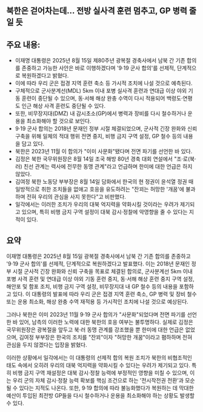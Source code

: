 ## 북한은 걷어차는데… 전방 실사격 훈련 멈추고, GP 병력 줄일 듯

## 주요 내용:
*   이재명 대통령은 2025년 8월 15일 제80주년 광복절 경축사에서 남북 간 기존 합의를 존중하고 가능한 사안은 바로 이행하겠다며 '9·19 군사 합의'를 선제적, 단계적으로 복원하겠다고 밝혔다.
*   이에 따라 우리 군은 접경 지역 훈련 축소 등 가시적 조치에 나설 것으로 예측된다.
*   구체적으로 군사분계선(MDL) 5km 이내 포병 실사격 훈련과 연대급 이상 야외 기동 훈련이 중단될 수 있으며, 동·서해 해상 완충 수역이 다시 적용되어 백령도·연평도 인근 해상 사격 훈련도 중단될 수 있다.
*   또한, 비무장지대(DMZ) 내 감시초소(GP)에서 병력과 장비를 다시 철수하거나 운용을 최소화해야 할 것으로 보인다.
*   9·19 군사 합의는 2018년 문재인 정부 시절 체결되었으며, 군사적 긴장 완화와 신뢰 구축을 위해 일체의 적대 행위 전면 중지, 비행 금지 구역 설정, GP 철수 등의 내용을 담고 있다.
*   북한은 2023년 11월 이 합의가 "이미 사문화"됐다며 전면 파기를 선언한 바 있다.
*   김정은 북한 국무위원장은 8월 14일 조국 해방 80년 경축 대회 연설에서 "조·로(북·러) 친선 관계는 력사에 전무한 동맹 관계"라고 언급하며 한미에 대한 언급은 하지 않았다.
*   김여정 북한 노동당 부부장은 8월 14일 담화에서 한국의 현 정권이 윤석열 정권 때 일방적으로 취한 조치들을 없애고 호응을 유도하려는 "잔꾀는 허망한 '개꿈'에 불과하며 전혀 우리의 관심을 사지 못한다"고 비판했다.
*   일각에서는 이러한 조치가 우리의 대북 억지력을 약화시킬 것이라는 우려가 제기되고 있으며, 특히 비행 금지 구역 설정이 대북 감시·정찰에 악영향을 줄 수 있다는 지적이 있다.

## 요약
이재명 대통령은 2025년 8월 15일 광복절 경축사에서 남북 간 기존 합의를 존중하고 '9·19 군사 합의'를 선제적, 단계적으로 복원하겠다고 발표했다. 이는 2018년 문재인 정부 시절 군사적 긴장 완화와 신뢰 구축을 목표로 체결된 합의로, 군사분계선 5km 이내 포병 사격 훈련 및 연대급 이상 야외 기동 훈련 중지, 동·서해 해상 훈련 중지 구역 설정, 해안포 및 함포 조치, 비행 금지 구역 설정, 비무장지대 내 GP 철수 등의 내용을 포함하고 있다. 이 대통령의 발표에 따라 우리 군은 접경 지역 훈련 축소, GP 병력 및 장비 철수 또는 운용 최소화, 해상 완충 수역 재적용 등 가시적인 조치에 나설 것으로 예상된다.

그러나 북한은 이미 2023년 11월 9·19 군사 합의가 "사문화"되었다며 전면 파기를 선언한 바 있어, 남측의 이러한 노력에 대한 북한의 호응 여부는 불투명하다. 실제로 김정은 국무위원장은 광복절을 앞두고 북·러 동맹 관계를 강조했을 뿐 한미에 대한 언급은 없었으며, 김여정 부부장은 한국의 조치를 "잔꾀"이자 "허망한 개꿈"이라고 폄하하며 전혀 관심을 두지 않겠다는 입장을 밝혔다.

이러한 상황에서 일각에서는 이 대통령의 선제적 합의 복원 조치가 북한의 비협조적인 태도 속에서 오히려 우리의 대북 억지력을 약화시킬 수 있다는 우려가 제기되고 있다. 특히 비행 금지 구역 재설정은 대북 감시·정찰 능력에 부정적인 영향을 미칠 수 있으며, 이는 우리 군의 자체 감시·정찰 능력 확보를 핵심 조건으로 하는 '전시작전권 전환'과 모순될 수 있다는 지적도 나온다. 또한, 9·19 합의에 따라 불능화했다가 복원하는 데 막대한 예산이 투입된 최전방 GP들을 다시 철수하거나 운용을 최소화해야 하는 상황도 발생할 수 있다.